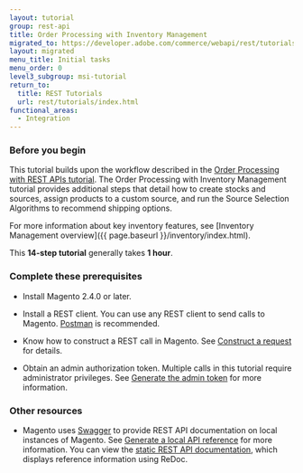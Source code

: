 ```yaml
---
layout: tutorial
group: rest-api
title: Order Processing with Inventory Management
migrated_to: https://developer.adobe.com/commerce/webapi/rest/tutorials/inventory/
layout: migrated
menu_title: Initial tasks
menu_order: 0
level3_subgroup: msi-tutorial
return_to:
  title: REST Tutorials
  url: rest/tutorials/index.html
functional_areas:
  - Integration
---
```


### Before you begin

This tutorial builds upon the workflow described in the [Order Processing with REST APIs tutorial](https://developer.adobe.com/commerce/webapi/rest/tutorials/orders/). The Order Processing with Inventory Management tutorial provides additional steps that detail how to create stocks and sources, assign products to a custom source, and run the Source Selection Algorithms to recommend shipping options.

For more information about key inventory features, see [Inventory Management overview]({{ page.baseurl }}/inventory/index.html).

This **14-step tutorial** generally takes **1 hour**.

### Complete these prerequisites

*  Install Magento 2.4.0 or later.

*  Install a REST client. You can use any REST client to send calls to Magento. [Postman](https://www.getpostman.com/) is recommended.

*  Know how to construct a REST call in Magento. See [Construct a request](https://developer.adobe.com/commerce/webapi/get-started/gs-web-api-request.html) for details.

*  Obtain an admin authorization token. Multiple calls in this tutorial require administrator privileges. See [Generate the admin token](https://developer.adobe.com/commerce/webapi/rest/tutorials/prerequisite-tasks/) for more information.

### Other resources

*  Magento uses [Swagger](https://swagger.io) to provide REST API documentation on local instances of Magento. See [Generate a local API reference](https://developer.adobe.com/commerce/webapi/rest/quick-reference/generate-local.html) for more information. You can view the [static REST API documentation](https://magento.redoc.ly/), which displays reference information using ReDoc.

